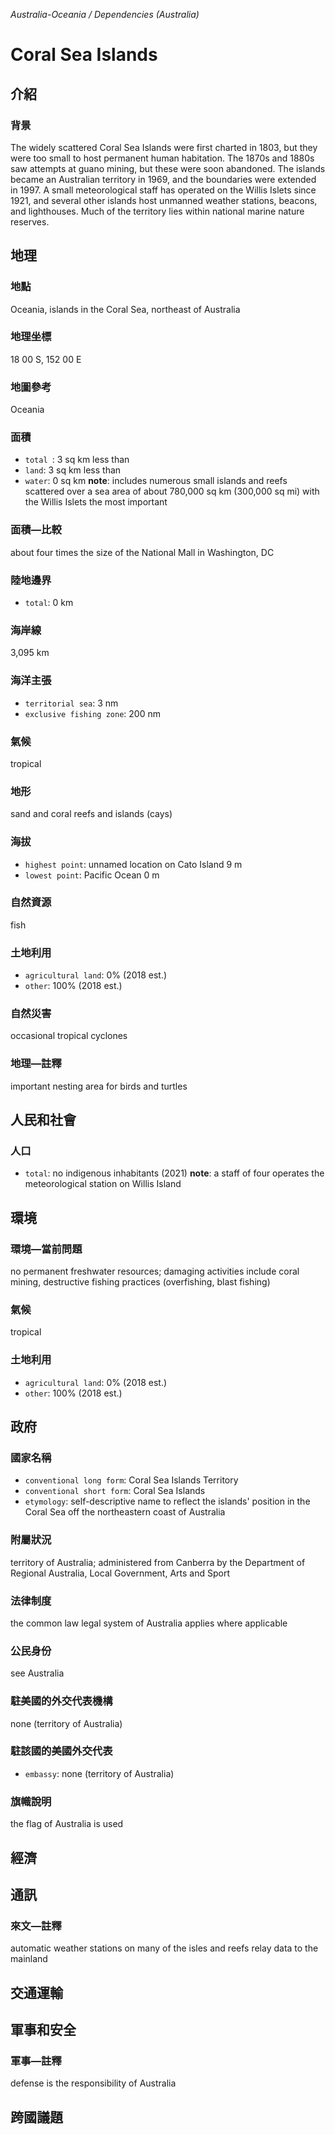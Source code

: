 _Australia-Oceania / Dependencies (Australia)_

# Coral Sea Islands

## 介紹

### 背景
The widely scattered Coral Sea Islands were first charted in 1803, but they were too small to host permanent human habitation. The 1870s and 1880s saw attempts at guano mining, but these were soon abandoned. The islands became an Australian territory in 1969, and the boundaries were extended in 1997. A small meteorological staff has operated on the Willis Islets since 1921, and several other islands host unmanned weather stations, beacons, and lighthouses. Much of the territory lies within national marine nature reserves.  

## 地理

### 地點
Oceania, islands in the Coral Sea, northeast of Australia

### 地理坐標
18 00 S, 152 00 E

### 地圖參考
Oceania

### 面積
- `total `: 3 sq km less than
- `land`: 3 sq km less than
- `water`: 0 sq km
**note**:  includes numerous small islands and reefs scattered over a sea area of about 780,000 sq km (300,000 sq mi) with the Willis Islets the most important

### 面積—比較
about four times the size of the National Mall in Washington, DC

### 陸地邊界
- `total`: 0 km

### 海岸線
3,095 km

### 海洋主張
- `territorial sea`: 3 nm
- `exclusive fishing zone`: 200 nm

### 氣候
tropical

### 地形
sand and coral reefs and islands (cays)

### 海拔
- `highest point`: unnamed location on Cato Island 9 m
- `lowest point`: Pacific Ocean 0 m

### 自然資源
fish

### 土地利用
- `agricultural land`: 0% (2018 est.)
- `other`: 100% (2018 est.)

### 自然災害
occasional tropical cyclones

### 地理—註釋
important nesting area for birds and turtles

## 人民和社會

### 人口
- `total`: no indigenous inhabitants (2021)
**note**:  a staff of four operates the meteorological station on Willis Island

## 環境

### 環境—當前問題
no permanent freshwater resources; damaging activities include coral mining, destructive fishing practices (overfishing, blast fishing)

### 氣候
tropical

### 土地利用
- `agricultural land`: 0% (2018 est.)
- `other`: 100% (2018 est.)

## 政府

### 國家名稱
- `conventional long form`: Coral Sea Islands Territory
- `conventional short form`: Coral Sea Islands
- `etymology`: self-descriptive name to reflect the islands' position in the Coral Sea off the northeastern coast of Australia

### 附屬狀況
territory of Australia; administered from Canberra by the Department of Regional Australia, Local Government, Arts and Sport

### 法律制度
the common law legal system of Australia applies where applicable

### 公民身份
see Australia

### 駐美國的外交代表機構
none (territory of Australia)

### 駐該國的美國外交代表
- `embassy`: none (territory of Australia)

### 旗幟說明
the flag of Australia is used

## 經濟

## 通訊

### 來文—註釋
automatic weather stations on many of the isles and reefs relay data to the mainland

## 交通運輸

## 軍事和安全

### 軍事—註釋
defense is the responsibility of Australia

## 跨國議題

